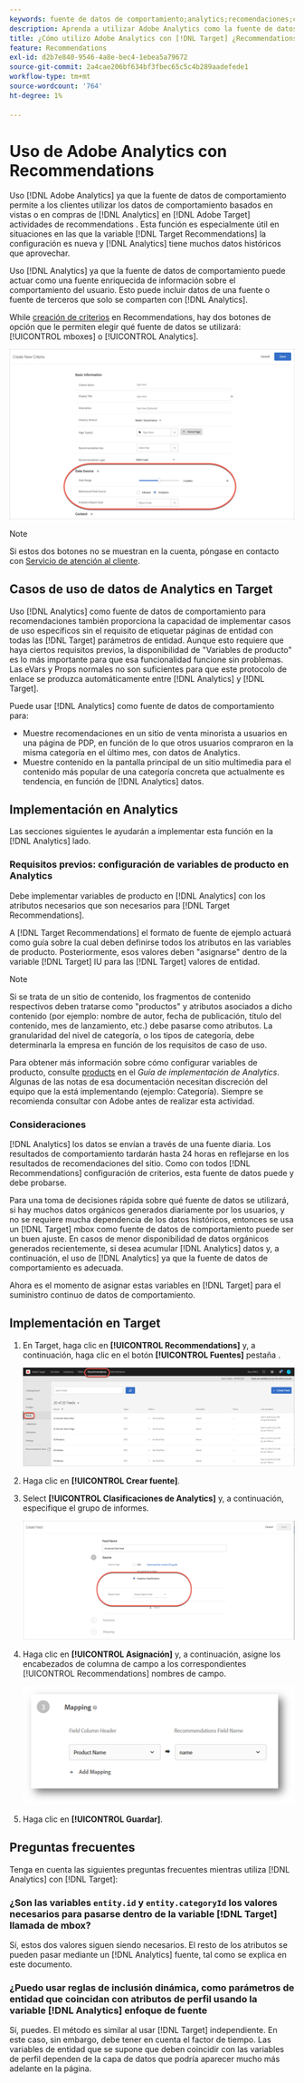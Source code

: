 ```yaml
---
keywords: fuente de datos de comportamiento;analytics;recomendaciones;criterios;variables de producto
description: Aprenda a utilizar Adobe Analytics como la fuente de datos de comportamiento para utilizar los datos de comportamiento basados en vistas o en compras de Analytics en [!DNL Target] Recommendations.
title: ¿Cómo utilizo Adobe Analytics con [!DNL Target] ¿Recommendations?
feature: Recommendations
exl-id: d2b7e840-9546-4a8e-bec4-1ebea5a79672
source-git-commit: 2a4cae206bf634bf3fbec65c5c4b289aadefede1
workflow-type: tm+mt
source-wordcount: '764'
ht-degree: 1%

---
```


# Uso de Adobe Analytics con Recommendations

Uso [!DNL Adobe Analytics] ya que la fuente de datos de comportamiento permite a los clientes utilizar los datos de comportamiento basados en vistas o en compras de [!DNL Analytics] en [!DNL Adobe Target] actividades de recommendations . Esta función es especialmente útil en situaciones en las que la variable [!DNL Target Recommendations] la configuración es nueva y [!DNL Analytics] tiene muchos datos históricos que aprovechar.

Uso [!DNL Analytics] ya que la fuente de datos de comportamiento puede actuar como una fuente enriquecida de información sobre el comportamiento del usuario. Esto puede incluir datos de una fuente o fuente de terceros que solo se comparten con [!DNL Analytics].

While [creación de criterios](/help/c-recommendations/c-algorithms/create-new-algorithm.md) en Recommendations, hay dos botones de opción que le permiten elegir qué fuente de datos se utilizará: [!UICONTROL mboxes] o [!UICONTROL Analytics].

![Botones de fuentes de datos de comportamiento](assets/behavioral-data-source.png)

>[!NOTE]
>
>Si estos dos botones no se muestran en la cuenta, póngase en contacto con [Servicio de atención al cliente](/help/cmp-resources-and-contact-information.md#reference_ACA3391A00EF467B87930A450050077C).

## Casos de uso de datos de Analytics en Target

Uso [!DNL Analytics] como fuente de datos de comportamiento para recomendaciones también proporciona la capacidad de implementar casos de uso específicos sin el requisito de etiquetar páginas de entidad con todas las [!DNL Target] parámetros de entidad. Aunque esto requiere que haya ciertos requisitos previos, la disponibilidad de &quot;Variables de producto&quot; es lo más importante para que esa funcionalidad funcione sin problemas. Las eVars y Props normales no son suficientes para que este protocolo de enlace se produzca automáticamente entre [!DNL Analytics] y [!DNL Target].

Puede usar [!DNL Analytics] como fuente de datos de comportamiento para:

* Muestre recomendaciones en un sitio de venta minorista a usuarios en una página de PDP, en función de lo que otros usuarios compraron en la misma categoría en el último mes, con datos de Analytics.
* Muestre contenido en la pantalla principal de un sitio multimedia para el contenido más popular de una categoría concreta que actualmente es tendencia, en función de [!DNL Analytics] datos.

## Implementación en Analytics

Las secciones siguientes le ayudarán a implementar esta función en la [!DNL Analytics] lado.

### Requisitos previos: configuración de variables de producto en Analytics

Debe implementar variables de producto en [!DNL Analytics] con los atributos necesarios que son necesarios para [!DNL Target Recommendations].

A [!DNL Target Recommendations] el formato de fuente de ejemplo actuará como guía sobre la cual deben definirse todos los atributos en las variables de producto. Posteriormente, esos valores deben &quot;asignarse&quot; dentro de la variable [!DNL Target] IU para las [!DNL Target] valores de entidad.

>[!NOTE]
>
>Si se trata de un sitio de contenido, los fragmentos de contenido respectivos deben tratarse como &quot;productos&quot; y atributos asociados a dicho contenido (por ejemplo: nombre de autor, fecha de publicación, título del contenido, mes de lanzamiento, etc.) debe pasarse como atributos. La granularidad del nivel de categoría, o los tipos de categoría, debe determinarla la empresa en función de los requisitos de caso de uso.

Para obtener más información sobre cómo configurar variables de producto, consulte [products](https://experienceleague.adobe.com/docs/analytics/implementation/vars/page-vars/products.html) en el *Guía de implementación de Analytics*. Algunas de las notas de esa documentación necesitan discreción del equipo que la está implementando (ejemplo: Categoría). Siempre se recomienda consultar con Adobe antes de realizar esta actividad.

### Consideraciones

[!DNL Analytics] los datos se envían a través de una fuente diaria. Los resultados de comportamiento tardarán hasta 24 horas en reflejarse en los resultados de recomendaciones del sitio. Como con todos [!DNL Recommendations] configuración de criterios, esta fuente de datos puede y debe probarse.

Para una toma de decisiones rápida sobre qué fuente de datos se utilizará, si hay muchos datos orgánicos generados diariamente por los usuarios, y no se requiere mucha dependencia de los datos históricos, entonces se usa un [!DNL Target] mbox como fuente de datos de comportamiento puede ser un buen ajuste. En casos de menor disponibilidad de datos orgánicos generados recientemente, si desea acumular [!DNL Analytics] datos y, a continuación, el uso de [!DNL Analytics] ya que la fuente de datos de comportamiento es adecuada.

Ahora es el momento de asignar estas variables en [!DNL Target] para el suministro continuo de datos de comportamiento.

## Implementación en Target

1. En Target, haga clic en **[!UICONTROL Recommendations]** y, a continuación, haga clic en el botón **[!UICONTROL Fuentes]** pestaña .

   ![Fuentes](/help/c-recommendations/c-algorithms/assets/feeds-tab.png)

1. Haga clic en **[!UICONTROL Crear fuente]**.

1. Select **[!UICONTROL Clasificaciones de Analytics]** y, a continuación, especifique el grupo de informes.

   ![Opción Clasificaciones de Analytics](/help/c-recommendations/c-algorithms/assets/analytics-classifications.png)

1. Haga clic en **[!UICONTROL Asignación]** y, a continuación, asigne los encabezados de columna de campo a los correspondientes [!UICONTROL Recommendations] nombres de campo.

   ![Sección Asignación](/help/c-recommendations/c-algorithms/assets/mapping.png)

1. Haga clic en **[!UICONTROL Guardar]**.

## Preguntas frecuentes

Tenga en cuenta las siguientes preguntas frecuentes mientras utiliza [!DNL Analytics] con [!DNL Target]:

### ¿Son las variables `entity.id` y `entity.categoryId` los valores necesarios para pasarse dentro de la variable [!DNL Target] llamada de mbox?

Sí, estos dos valores siguen siendo necesarios. El resto de los atributos se pueden pasar mediante un [!DNL Analytics] fuente, tal como se explica en este documento.

### ¿Puedo usar reglas de inclusión dinámica, como parámetros de entidad que coincidan con atributos de perfil usando la variable [!DNL Analytics] enfoque de fuente

Sí, puedes. El método es similar al usar [!DNL Target] independiente. En este caso, sin embargo, debe tener en cuenta el factor de tiempo. Las variables de entidad que se supone que deben coincidir con las variables de perfil dependen de la capa de datos que podría aparecer mucho más adelante en la página.
